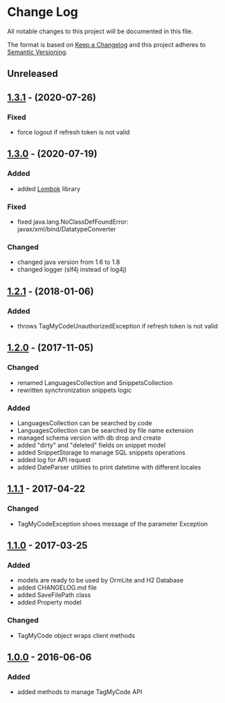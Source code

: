 # Change Log
All notable changes to this project will be documented in this file.

The format is based on [Keep a Changelog](http://keepachangelog.com/)
and this project adheres to [Semantic Versioning](http://semver.org/).

## Unreleased

## [1.3.1] - (2020-07-26)
### Fixed
- force logout if refresh token is not valid

## [1.3.0] - (2020-07-19)
### Added
- added [Lombok](https://projectlombok.org/) library

### Fixed
- fixed java.lang.NoClassDefFoundError: javax/xml/bind/DatatypeConverter

### Changed
- changed java version from 1.6 to 1.8
- changed logger (slf4j instead of log4j)

## [1.2.1] - (2018-01-06)
### Added
- throws TagMyCodeUnauthorizedException if refresh token is not valid

## [1.2.0] - (2017-11-05)
### Changed
- renamed LanguagesCollection and SnippetsCollection
- rewritten synchronization snippets logic

### Added
- LanguagesCollection can be searched by code
- LanguagesCollection can be searched by file name extension
- managed schema version with db drop and create
- added "dirty" and "deleted" fields on snippet model
- added SnippetStorage to manage SQL snippets operations
- added log for API request
- added DateParser utilities to print datetime with different locales

## [1.1.1] - 2017-04-22
### Changed
- TagMyCodeException shows message of the parameter Exception

## [1.1.0] - 2017-03-25
### Added
- models are ready to be used by OrmLite and H2 Database
- added CHANGELOG.md file
- added SaveFilePath class
- added Property model

### Changed
- TagMyCode object wraps client methods

## [1.0.0] - 2016-06-06
### Added
- added methods to manage TagMyCode API

[1.3.1]: https://github.com/massimozappino/tagmycode-java-sdk/compare/v1.3.0...v1.3.1
[1.3.0]: https://github.com/massimozappino/tagmycode-java-sdk/compare/v1.2.1...v1.3.0
[1.2.1]: https://github.com/massimozappino/tagmycode-java-sdk/compare/v1.2.0...v1.2.1
[1.2.0]: https://github.com/massimozappino/tagmycode-java-sdk/compare/v1.1.1...v1.2.0
[1.1.1]: https://github.com/massimozappino/tagmycode-java-sdk/compare/v1.1.0...v1.1.1
[1.1.0]: https://github.com/massimozappino/tagmycode-java-sdk/compare/v1.0.0...v1.1.0
[1.0.0]: https://github.com/massimozappino/tagmycode-java-sdk/compare/v0.1.2...v1.0.0
